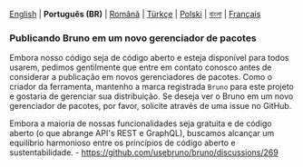 [English](/publishing.md) | **Português (BR)** | [Română](docs/publishing/publishing_ro.md) | [Türkçe](/docs/publishing/publishing_tr.md) | [Polski](docs/publishing/publishing_pl.md) | [বাংলা](docs/publishing/publishing_bn.md) | [Français](docs/publishing/publishing_fr.md)

### Publicando Bruno em um novo gerenciador de pacotes

Embora nosso código seja de código aberto e esteja disponível para todos usarem, pedimos gentilmente que entre em contato conosco antes de considerar a publicação em novos gerenciadores de pacotes. Como o criador da ferramenta, mantenho a marca registrada `Bruno` para este projeto e gostaria de gerenciar sua distribuição. Se deseja ver o Bruno em um novo gerenciador de pacotes, por favor, solicite através de uma issue no GitHub.

Embora a maioria de nossas funcionalidades seja gratuita e de código aberto (o que abrange API's REST e GraphQL), buscamos alcançar um equilíbrio harmonioso entre os princípios de código aberto e sustentabilidade. - https://github.com/usebruno/bruno/discussions/269
